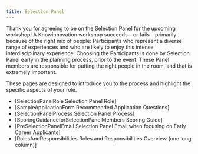 ```yaml
---
title: Selection Panel
---
```

Thank you for agreeing to be on the Selection Panel for the upcoming workshop! A Knowinnovation workshop succeeds – or fails – primarily because of the right mix of people: Participants who represent a diverse range of experiences and who are likely to enjoy this intense, interdisciplinary experience. Choosing the Participants is done by Selection Panel early in the planning process, prior to the event. These Panel members are responsible for putting the right people in the room, and that is extremely important. 

These pages are designed to introduce you to the process and highlight the specific aspects of your role.
* [SelectionPanelRole Selection Panel Role]
* [SampleApplicationForm Recommended Application Questions]
* [SelectionPanelProcess Selection Panel Process]
* [ScoringGuidanceforSelectionPanelMembers Scoring Guide]
* [PreSelectionPanelEmail Selection Panel Email when focusing on Early Career Applicants]
* [RolesAndResponsibilities Roles and Responsibilities Overview (one long column)]